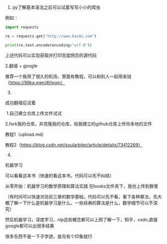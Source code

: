 1. py了解基本语法之后可以试着写写小小的爬虫

例如：

```python
import requests

re = requests.get("http://www.baidu.com")

print(re.text.encode(encoding="utf-8"))
```

  上述代码可以实现获取并打印百度网页的源代码



2.翻墙 + google

推荐一个我用了很久的机场，里面有教程，可以和别人一起用省钱（https://98ka.men/#/login）



3.

成功翻墙后试着

​	1.自己建立仓库上传文件试试

​	2.fork我的仓库，并克隆我的仓库，给我建立的github仓库上传你本地的文件

教程1（upload.md）

教程2（https://blog.csdn.net/soularbiter/article/details/73412269）



4.

机器学习

可以看看这本书（快速的看这本书，代码可以先不纠结）

从零开始：机器学习的数学原理和算法实践         在books文件夹下，我也上传到群里

（有时间可以快速浏览前三章的数学基础，代码可以先不看，看下各种算法，先大概了解一下什么是机器学习是什么，一些经典的算法是什么，数学细节可以不深究）



然后机器学习，深度学习，nlp这些概念都可以上网了解一下，知乎，csdn,直接google都可以出很多结果





很多东西不是一下子学透，是先有个印象就行